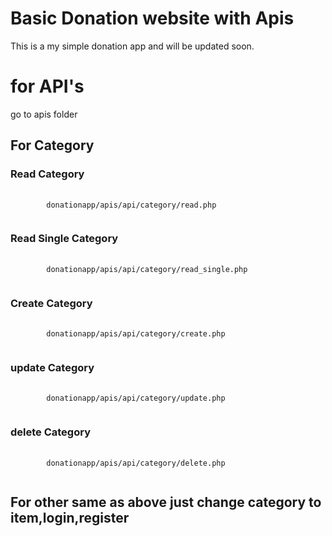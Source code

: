 # Basic Donation website with Apis
<p>This is a my simple donation app and will be updated soon.</p>

# for API's
<p>go to apis folder</p>

<h2>For Category</h2>

<h3>Read Category</h3>
<pre>
	<code>
		donationapp/apis/api/category/read.php
	</code>
</pre>

<h3>Read Single Category</h3>
<pre>
	<code>
		donationapp/apis/api/category/read_single.php
	</code>
</pre>

<h3>Create Category</h3>
<pre>
	<code>
		donationapp/apis/api/category/create.php
	</code>
</pre>

<h3>update Category</h3>
<pre>
	<code>
		donationapp/apis/api/category/update.php
	</code>
</pre>

<h3>delete Category</h3>
<pre>
	<code>
		donationapp/apis/api/category/delete.php
	</code>
</pre>

<h2>For other same as above just change category to item,login,register</h2>